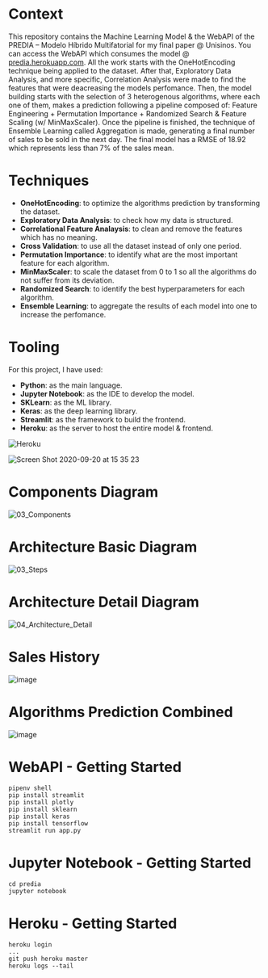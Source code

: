 # Context

This repository contains the Machine Learning Model & the WebAPI of the PREDIA – Modelo Híbrido Multifatorial for my final paper @ Unisinos. You can access the WebAPI which consumes the model @ [predia.herokuapp.com](https://predia.herokuapp.com/). All the work starts with the OneHotEncoding technique being applied to the dataset. After that, Exploratory Data Analysis, and more specific, Correlation Analysis were made to find the features that were deacreasing the models perfomance. Then, the model building starts with the selection of 3 heterogenous algorithms, where each one of them, makes a prediction following a pipeline composed of: Feature Engineering + Permutation Importance + Randomized Search & Feature Scaling (w/ MinMaxScaler). Once the pipeline is finished, the technique of Ensemble Learning called Aggregation is made, generating a final number of sales to be sold in the next day. The final model has a RMSE of 18.92 which represents less than 7% of the sales mean.

# Techniques
- **OneHotEncoding**: to optimize the algorithms prediction by transforming the dataset.
- **Exploratory Data Analysis**: to check how my data is structured.
- **Correlational Feature Analaysis**: to clean and remove the features which has no meaning.
- **Cross Validation**: to use all the dataset instead of only one period.
- **Permutation Importance**: to identify what are the most important feature for each algorithm.
- **MinMaxScaler**: to scale the dataset from 0 to 1 so all the algorithms do not suffer from its deviation.
- **Randomized Search**: to identify the best hyperparameters for each algorithm.
- **Ensemble Learning**: to aggregate the results of each model into one to increase the perfomance.

# Tooling

For this project, I have used:
- **Python**: as the main language.
- **Jupyter Notebook**: as the IDE to develop the model.
- **SKLearn**: as the ML library.
- **Keras**: as the deep learning library.
- **Streamlit**: as the framework to build the frontend.
- **Heroku**: as the server to host the entire model & frontend.

![Heroku](https://pyheroku-badge.herokuapp.com/?app=predia&style=flat)

![Screen Shot 2020-09-20 at 15 35 23](https://user-images.githubusercontent.com/8363610/93719111-e969b680-fb56-11ea-9bab-d94f007c9887.png)

# Components Diagram
![03_Components](https://user-images.githubusercontent.com/8363610/93719289-e0c5b000-fb57-11ea-807e-1e223dad1534.png)

# Architecture Basic Diagram

![03_Steps](https://user-images.githubusercontent.com/8363610/94078669-9e5cd700-fdd4-11ea-980e-6afa44c18601.png)

# Architecture Detail Diagram
![04_Architecture_Detail](https://user-images.githubusercontent.com/8363610/94084066-02829980-fddb-11ea-9eb8-cdf4bb8f0904.png)

# Sales History
![image](https://user-images.githubusercontent.com/8363610/94081715-9d787500-fdd5-11ea-89d7-87c1982bfe7a.png)

# Algorithms Prediction Combined
![image](https://user-images.githubusercontent.com/8363610/94083521-c0a52380-fdd9-11ea-9294-14a483701aa8.png)

# WebAPI - Getting Started

```
pipenv shell
pip install streamlit
pip install plotly
pip install sklearn
pip install keras
pip install tensorflow
streamlit run app.py
```

# Jupyter Notebook - Getting Started

```
cd predia
jupyter notebook
```

# Heroku - Getting Started

```
heroku login
...
git push heroku master
heroku logs --tail
```

